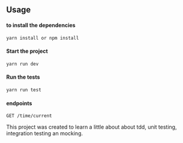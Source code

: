 ## Usage

#### to install the dependencies
```
yarn install or npm install
```

#### Start the project
```
yarn run dev
```

#### Run the tests
```
yarn run test
```

#### endpoints
```
GET /time/current 
```

This project was created to learn a little about about tdd, unit testing, integration testing an mocking.